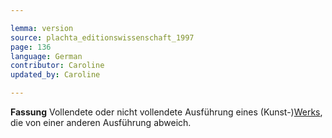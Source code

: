 ```yaml
---

lemma: version
source: plachta_editionswissenschaft_1997
page: 136
language: German
contributor: Caroline
updated_by: Caroline

---
```


**Fassung** Vollendete oder nicht vollendete Ausführung eines (Kunst-)[Werks](work.html), die von einer anderen Ausführung abweich.
